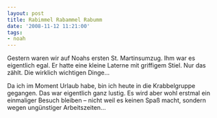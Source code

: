 ```yaml
---
layout: post
title: Rabimmel Rabammel Rabumm
date: '2008-11-12 11:21:00'
tags:
- noah
---
```


Gestern waren wir auf Noahs ersten St. Martinsumzug. Ihm war es eigentlich egal. Er hatte eine kleine Laterne mit griffigem Stiel. Nur das zählt. Die wirklich wichtigen Dinge...

Da ich im Moment Urlaub habe, bin ich heute in die Krabbelgruppe gegangen. Das war eigentlich ganz lustig. Es wird aber wohl erstmal ein einmaliger Besuch bleiben &#8211; nicht weil es keinen Spaß macht, sondern wegen ungünstiger Arbeitszeiten&#8230;